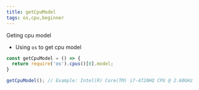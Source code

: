 ```yaml
---
title: getCpuModel
tags: os,cpu,beginner
---
```


Geting cpu model

- Using `os` to get cpu model

```js
const getCpuModel = () => {
  return require('os').cpus()[0].model;
}
```

```js
getCpuModel(); // Example: Intel(R) Core(TM) i7-4720HQ CPU @ 2.60GHz
```
